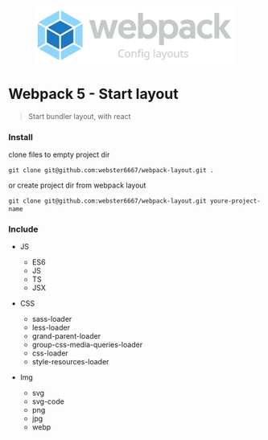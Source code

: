 <p align="center" style="text-align:center">
    <img src="./illustration.svg" alt="illustration" width="400"/>
</p>

# Webpack 5 - Start layout

> Start bundler layout, with react


### Install

clone files to empty project dir
```
git clone git@github.com:webster6667/webpack-layout.git .
```

or create project dir from webpack layout
```
git clone git@github.com:webster6667/webpack-layout.git youre-project-name
```

### Include

* JS
  * ES6
  * JS
  * TS
  * JSX 

* CSS
  * sass-loader
  * less-loader
  * grand-parent-loader
  * group-css-media-queries-loader
  * css-loader
  * style-resources-loader
  
* Img
  * svg
  * svg-code
  * png
  * jpg
  * webp            